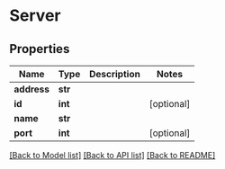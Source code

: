 # Server

## Properties
Name | Type | Description | Notes
------------ | ------------- | ------------- | -------------
**address** | **str** |  | 
**id** | **int** |  | [optional] 
**name** | **str** |  | 
**port** | **int** |  | [optional] 

[[Back to Model list]](../README.md#documentation-for-models) [[Back to API list]](../README.md#documentation-for-api-endpoints) [[Back to README]](../README.md)


